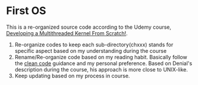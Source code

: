 # First OS

This is a re-organized source code according to the Udemy course, [Developing a Multithreaded Kernel From Scratch!](https://www.udemy.com/course/developing-a-multithreaded-kernel-from-scratch/).

1. Re-organize codes to keep each sub-directory(chxxx) stands for specific aspect based on my understanding during the course
2. Rename/Re-organize code based on my reading habit. Basically follow the [clean code](https://www.oreilly.com/library/view/clean-code-a/9780136083238/) guidance and my personal preference. Based on Denial's description during the course, his approach is more close to UNIX-like.
3. Keep updating based on my process in course.
